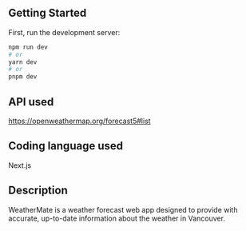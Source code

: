 
## Getting Started

First, run the development server:

```bash
npm run dev
# or
yarn dev
# or
pnpm dev
```

## API used
https://openweathermap.org/forecast5#list


## Coding language used
Next.js

## Description 
WeatherMate is a weather forecast web app designed to provide with accurate, up-to-date information about the weather in Vancouver.